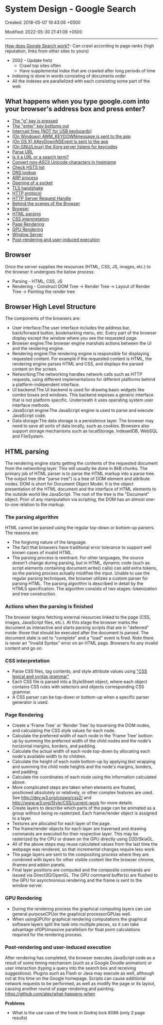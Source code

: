 # System Design - Google Search

Created: 2018-05-07 19:43:06 +0500

Modified: 2022-05-30 21:41:09 +0500

---

[How does Google Search work?](https://www.youtube.com/watch?v=KyCYyoGusqs)-   Can crawl according to page ranks (high reputation, links from other sites to yours)
-   2002 - Update fretz
    -   Crawl top sites often
    -   Have supplemental index that are crawled after long periods of time
-   Indexing is done in words consisting of documents order
-   All the indexes are parallelized with each consisting some part of the web

## What happens when you type google.com into your browser's address box and press enter?
-   [The "g" key is pressed](https://github.com/alex/what-happens-when/blob/master/README.rst#the-g-key-is-pressed)
-   [The "enter" key bottoms out](https://github.com/alex/what-happens-when/blob/master/README.rst#the-enter-key-bottoms-out)
-   [Interrupt fires [NOT for USB keyboards]](https://github.com/alex/what-happens-when/blob/master/README.rst#interrupt-fires-not-for-usb-keyboards)
-   [(On Windows) AWM_KEYDOWNmessage is sent to the app](https://github.com/alex/what-happens-when/blob/master/README.rst#on-windows-a-wm-keydown-message-is-sent-to-the-app)
-   [(On OS X) AKeyDownNSEvent is sent to the app](https://github.com/alex/what-happens-when/blob/master/README.rst#on-os-x-a-keydown-nsevent-is-sent-to-the-app)
-   [(On GNU/Linux) the Xorg server listens for keycodes](https://github.com/alex/what-happens-when/blob/master/README.rst#on-gnu-linux-the-xorg-server-listens-for-keycodes)
-   [Parse URL](https://github.com/alex/what-happens-when/blob/master/README.rst#parse-url)
-   [Is it a URL or a search term?](https://github.com/alex/what-happens-when/blob/master/README.rst#is-it-a-url-or-a-search-term)
-   [Convert non-ASCII Unicode characters in hostname](https://github.com/alex/what-happens-when/blob/master/README.rst#convert-non-ascii-unicode-characters-in-hostname)
-   [Check HSTS list](https://github.com/alex/what-happens-when/blob/master/README.rst#check-hsts-list)
-   [DNS lookup](https://github.com/alex/what-happens-when/blob/master/README.rst#dns-lookup)
-   [ARP process](https://github.com/alex/what-happens-when/blob/master/README.rst#arp-process)
-   [Opening of a socket](https://github.com/alex/what-happens-when/blob/master/README.rst#opening-of-a-socket)
-   [TLS handshake](https://github.com/alex/what-happens-when/blob/master/README.rst#tls-handshake)
-   [HTTP protocol](https://github.com/alex/what-happens-when/blob/master/README.rst#http-protocol)
-   [HTTP Server Request Handle](https://github.com/alex/what-happens-when/blob/master/README.rst#http-server-request-handle)
-   [Behind the scenes of the Browser](https://github.com/alex/what-happens-when/blob/master/README.rst#behind-the-scenes-of-the-browser)
-   [Browser](https://github.com/alex/what-happens-when/blob/master/README.rst#browser)
-   [HTML parsing](https://github.com/alex/what-happens-when/blob/master/README.rst#html-parsing)
-   [CSS interpretation](https://github.com/alex/what-happens-when/blob/master/README.rst#css-interpretation)
-   [Page Rendering](https://github.com/alex/what-happens-when/blob/master/README.rst#page-rendering)
-   [GPU Rendering](https://github.com/alex/what-happens-when/blob/master/README.rst#gpu-rendering)
-   [Window Server](https://github.com/alex/what-happens-when/blob/master/README.rst#window-server)
-   [Post-rendering and user-induced execution](https://github.com/alex/what-happens-when/blob/master/README.rst#post-rendering-and-user-induced-execution)

## Browser
Once the server supplies the resources (HTML, CSS, JS, images, etc.) to the browser it undergoes the below process:
-   Parsing - HTML, CSS, JS
-   Rendering - Construct DOM Tree → Render Tree → Layout of Render Tree → Painting the render tree

## Browser High Level Structure
The components of the browsers are:
-   User interface:The user interface includes the address bar, back/forward button, bookmarking menu, etc. Every part of the browser display except the window where you see the requested page.
-   Browser engine:The browser engine marshals actions between the UI and the rendering engine.
-   Rendering engine:The rendering engine is responsible for displaying requested content. For example if the requested content is HTML, the rendering engine parses HTML and CSS, and displays the parsed content on the screen.
-   Networking:The networking handles network calls such as HTTP requests, using different implementations for different platforms behind a platform-independent interface.
-   UI backend:The UI backend is used for drawing basic widgets like combo boxes and windows. This backend exposes a generic interface that is not platform specific. Underneath it uses operating system user interface methods.
-   JavaScript engine:The JavaScript engine is used to parse and execute JavaScript code.
-   Data storage:The data storage is a persistence layer. The browser may need to save all sorts of data locally, such as cookies. Browsers also support storage mechanisms such as localStorage, IndexedDB, WebSQL and FileSystem.

## HTML parsing
The rendering engine starts getting the contents of the requested document from the networking layer. This will usually be done in 8kB chunks.
The primary job of HTML parser is to parse the HTML markup into a parse tree.
The output tree (the "parse tree") is a tree of DOM element and attribute nodes. DOM is short for Document Object Model. It is the object presentation of the HTML document and the interface of HTML elements to the outside world like JavaScript. The root of the tree is the "Document" object. Prior of any manipulation via scripting, the DOM has an almost one-to-one relation to the markup.

### The parsing algorithm
HTML cannot be parsed using the regular top-down or bottom-up parsers.
The reasons are:
-   The forgiving nature of the language.
-   The fact that browsers have traditional error tolerance to support well known cases of invalid HTML.
-   The parsing process is reentrant. For other languages, the source doesn't change during parsing, but in HTML, dynamic code (such as script elements containing document.write() calls) can add extra tokens, so the parsing process actually modifies the input.
Unable to use the regular parsing techniques, the browser utilizes a custom parser for parsing HTML. The parsing algorithm is described in detail by the HTML5 specification.
The algorithm consists of two stages: tokenization and tree construction.

### Actions when the parsing is finished
The browser begins fetching external resources linked to the page (CSS, images, JavaScript files, etc.).
At this stage the browser marks the document as interactive and starts parsing scripts that are in "deferred" mode: those that should be executed after the document is parsed. The document state is set to "complete" and a "load" event is fired.
Note there is never an "Invalid Syntax" error on an HTML page. Browsers fix any invalid content and go on.

### CSS interpretation
-   Parse CSS files, tag contents, and style attribute values using ["CSS lexical and syntax grammar"](http://www.w3.org/TR/CSS2/grammar.html)
-   Each CSS file is parsed into a StyleSheet object, where each object contains CSS rules with selectors and objects corresponding CSS grammar.
-   A CSS parser can be top-down or bottom-up when a specific parser generator is used.

### Page Rendering
-   Create a 'Frame Tree' or 'Render Tree' by traversing the DOM nodes, and calculating the CSS style values for each node.
-   Calculate the preferred width of each node in the 'Frame Tree' bottom up by summing the preferred width of the child nodes and the node's horizontal margins, borders, and padding.
-   Calculate the actual width of each node top-down by allocating each node's available width to its children.
-   Calculate the height of each node bottom-up by applying text wrapping and summing the child node heights and the node's margins, borders, and padding.
-   Calculate the coordinates of each node using the information calculated above.
-   More complicated steps are taken when elements are floated, positioned absolutely or relatively, or other complex features are used. See <http://dev.w3.org/csswg/css2/> and <http://www.w3.org/Style/CSS/current-work> for more details.
-   Create layers to describe which parts of the page can be animated as a group without being re-rasterized. Each frame/render object is assigned to a layer.
-   Textures are allocated for each layer of the page.
-   The frame/render objects for each layer are traversed and drawing commands are executed for their respective layer. This may be rasterized by the CPU or drawn on the GPU directly using D2D/SkiaGL.
-   All of the above steps may reuse calculated values from the last time the webpage was rendered, so that incremental changes require less work.
-   The page layers are sent to the compositing process where they are combined with layers for other visible content like the browser chrome, iframes and addon panels.
-   Final layer positions are computed and the composite commands are issued via Direct3D/OpenGL. The GPU command buffer(s) are flushed to the GPU for asynchronous rendering and the frame is sent to the window server.

### GPU Rendering
-   During the rendering process the graphical computing layers can use general purposeCPUor the graphical processorGPUas well.
-   When usingGPUfor graphical rendering computations the graphical software layers split the task into multiple pieces, so it can take advantage ofGPUmassive parallelism for float point calculations required for the rendering process.

### Post-rendering and user-induced execution

After rendering has completed, the browser executes JavaScript code as a result of some timing mechanism (such as a Google Doodle animation) or user interaction (typing a query into the search box and receiving suggestions). Plugins such as Flash or Java may execute as well, although not at this time on the Google homepage. Scripts can cause additional network requests to be performed, as well as modify the page or its layout, causing another round of page rendering and painting.
<https://github.com/alex/what-happens-when>

**Problems**
-   What is the use case of the hook in Godrej lock 6086 (only 2 page results)
